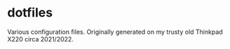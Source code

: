 # dotfiles
Various configuration files. Originally generated on my trusty old Thinkpad X220 circa 2021/2022.
